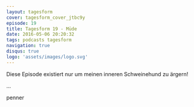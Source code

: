 ```yaml
---
layout: tagesform
cover: tagesform_cover_jtbc9y
episode: 19
title: Tagesform 19 - Müde
date: 2016-05-06 20:20:32
tags: podcasts tagesform 
navigation: true
disqus: true
logo: 'assets/images/logo.svg'
---
```


Diese Episode existiert nur um meinen inneren Schweinehund zu ärgern!

<!-- more --> 

...

penner
